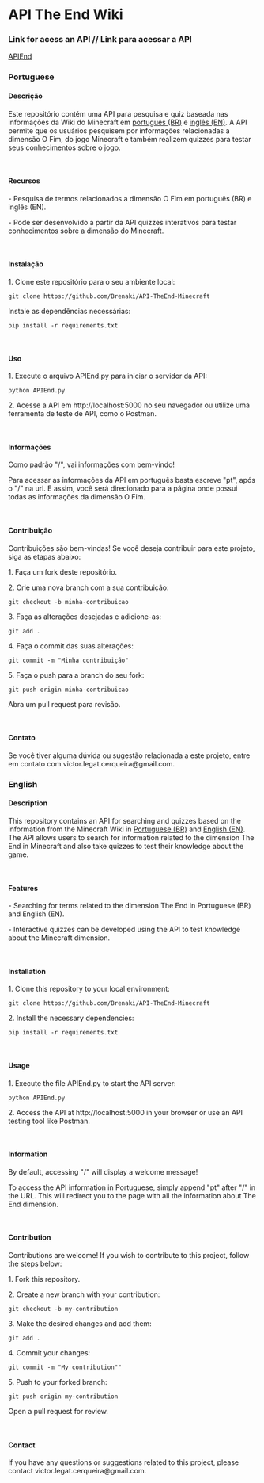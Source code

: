 # API The End Wiki
<div>
<h3>Link for acess an API // Link para acessar a API</h3>
<a href="https://api-theend-minecraft-production.up.railway.app">APIEnd</a>
</div>


### Portuguese

<div>
<h4>Descrição</h4>
<p>Este repositório contém uma API para pesquisa e quiz baseada nas informações da Wiki do Minecraft em <a href="https://minecraft.fandom.com/pt/wiki/O_End">português (BR)</a> e <a href="https://minecraft.fandom.com/wiki/The_End">inglês (EN)</a>. A API permite que os usuários pesquisem por informações relacionadas a dimensão O Fim, do jogo Minecraft e também realizem quizzes para testar seus conhecimentos sobre o jogo.</p>
<br>
<h4>Recursos</h4>
<p>- Pesquisa de termos relacionados a dimensão O Fim em português (BR) e inglês (EN).</p>
<p>- Pode ser desenvolvido a partir da API quizzes interativos para testar conhecimentos sobre a dimensão do Minecraft.</p>
<br>
<h4>Instalação</h4>
<p>1. Clone este repositório para o seu ambiente local:</p>

```
git clone https://github.com/Brenaki/API-TheEnd-Minecraft
```

<p>Instale as dependências necessárias:</p>

```
pip install -r requirements.txt
```

<br>
<h4>Uso</h4>
<p>1. Execute o arquivo APIEnd.py para iniciar o servidor da API:</p>

```
python APIEnd.py
```

<p>2. Acesse a API em http://localhost:5000 no seu navegador ou utilize uma ferramenta de teste de API, como o Postman.</p>
<br>
<h4>Informações</h4>
<p>Como padrão "/", vai informações com bem-vindo!</p>
<p>Para acessar as informações da API em português basta escreve "pt", após o "/" na url. E assim, você será direcionado para a página onde possui todas as informações da dimensão O Fim.</p>
<br>
<h4>Contribuição</h4>
<p>Contribuições são bem-vindas! Se você deseja contribuir para este projeto, siga as etapas abaixo:</p>
<p>1. Faça um fork deste repositório.</p>
<p>2. Crie uma nova branch com a sua contribuição:</p>

```
git checkout -b minha-contribuicao
```

<p>3. Faça as alterações desejadas e adicione-as:</p>

```
git add .
```

<p>4. Faça o commit das suas alterações:</p>

```
git commit -m "Minha contribuição"
```

<p>5. Faça o push para a branch do seu fork:</p>

```
git push origin minha-contribuicao
```

<p>Abra um pull request para revisão.</p>
<br>
<h4>Contato</h4>
<p>Se você tiver alguma dúvida ou sugestão relacionada a este projeto, entre em contato com victor.legat.cerqueira@gmail.com.</p>
</div>


### English

<div>
<h4>Description</h4>
<p>This repository contains an API for searching and quizzes based on the information from the Minecraft Wiki in <a href="https://minecraft.fandom.com/pt/wiki/O_End">Portuguese (BR)</a> and <a href="https://minecraft.fandom.com/wiki/The_End">English (EN)</a>. The API allows users to search for information related to the dimension The End in Minecraft and also take quizzes to test their knowledge about the game.</p>
<br>
<h4>Features</h4>
<p>- Searching for terms related to the dimension The End in Portuguese (BR) and English (EN).</p>
<p>- Interactive quizzes can be developed using the API to test knowledge about the Minecraft dimension.</p>
<br>
<h4>Installation</h4>
<p>1. Clone this repository to your local environment:</p>

```
git clone https://github.com/Brenaki/API-TheEnd-Minecraft
```

<p>2. Install the necessary dependencies:</p>

```
pip install -r requirements.txt
```

<br>
<h4>Usage</h4>
<p>1. Execute the file APIEnd.py to start the API server:</p>

```
python APIEnd.py
```

<p>2. Access the API at http://localhost:5000 in your browser or use an API testing tool like Postman.</p>
<br>
<h4>Information</h4>
<p>By default, accessing "/" will display a welcome message!</p>
<p>To access the API information in Portuguese, simply append "pt" after "/" in the URL. This will redirect you to the page with all the information about The End dimension.</p>
<br>
<h4>Contribution</h4>
<p>Contributions are welcome! If you wish to contribute to this project, follow the steps below:</p>
<p>1. Fork this repository.</p>
<p>2. Create a new branch with your contribution:</p>

```
git checkout -b my-contribution
```

<p>3. Make the desired changes and add them:</p>

```
git add .
```

<p>4. Commit your changes:</p>

```
git commit -m "My contribution""
```

<p>5. Push to your forked branch:</p>

```
git push origin my-contribution
```

<p>Open a pull request for review.</p>
<br>
<h4>Contact</h4>
<p>If you have any questions or suggestions related to this project, please contact victor.legat.cerqueira@gmail.com.</p>
</div>

